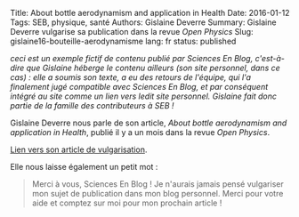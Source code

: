 Title: About bottle aerodynamism and application in Health
Date: 2016-01-12
Tags: SEB, physique, santé
Authors: Gislaine Deverre
Summary: Gislaine Deverre vulgarise sa publication dans la revue *Open Physics*
Slug: gislaine16-bouteille-aerodynamisme
lang: fr
status: published

*ceci est un exemple fictif de contenu publié par Sciences En Blog, c'est-à-dire que Gislaine héberge le contenu ailleurs (son site personnel, dans ce cas) : elle a soumis son texte, a eu des retours de l'équipe, qui l'a finalement jugé compatible avec Sciences En Blog, et par conséquent intégré au site comme un lien vers ledit site personnel. Gislaine fait donc partie de la famille des contributeurs à SEB !*


Gislaine Deverre nous parle de son article, *About bottle aerodynamism and application in Health*,
publié il y a un mois dans la revue *Open Physics*.

[Lien vers son article de vulgarisation](https://blog.gislaine-deverre.fr/4eme-article).

Elle nous laisse également un petit mot :

> Merci à vous, Sciences En Blog ! Je n'aurais jamais pensé vulgariser mon sujet de publication dans mon blog personnel. Merci pour votre aide et comptez sur moi pour mon prochain article !
